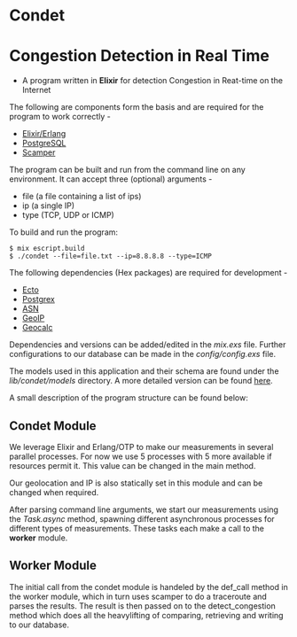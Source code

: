 # Condet

# Congestion Detection in Real Time
- A program written in **Elixir** for detection Congestion in Reat-time on the Internet

The following are components form the basis and are required for the program to work correctly -
- [Elixir/Erlang](http://elixir-lang.org/install.html)
- [PostgreSQL](https://www.postgresql.org/download/)
- [Scamper](https://www.caida.org/tools/measurement/scamper/)

The program can be built and run from the command line on any environment. It can accept three (optional) arguments -
- file (a file containing a list of ips)
- ip (a single IP)
- type (TCP, UDP or ICMP)

To build and run the program:
```
$ mix escript.build
$ ./condet --file=file.txt --ip=8.8.8.8 --type=ICMP
```

The following dependencies (Hex packages) are required for development -
- [Ecto](https://hex.pm/packages/ecto)
- [Postgrex](https://hex.pm/packages/postgrex)
- [ASN](https://hex.pm/packages/asn)
- [GeoIP](https://hex.pm/packages/geoip)
- [Geocalc](https://hex.pm/packages/geocalc)

Dependencies and versions can be added/edited in the _mix.exs_ file.
Further configurations to our database can be made in the _config/config.exs_ file.

The models used in this application and their schema are found under the _lib/condet/models_ directory. A more detailed version can be found [here](https://creately.com/diagram/isuenvth1/iF3mN3dUJbSc5mUGlHzMrrWhqc%3D).

A small description of the program structure can be found below:

## Condet Module

We leverage Elixir and Erlang/OTP to make our measurements in several parallel processes. For now we use 5 processes with 5 more available if resources permit it. This value can be changed in the main method.

Our geolocation and IP is also statically set in this module and can be changed when required.

After parsing command line arguments, we start our measurements using the _Task.async_ method, spawning different asynchronous processes for different types of measurements. These tasks each make a call to the **worker** module.

## Worker Module

The initial call from the condet module is handeled by the def_call method in the worker module, which in turn uses scamper to do a traceroute and parses the results. The result is then passed on to the detect_congestion method which does all the heavylifting of comparing, retrieving and writing to our database.

